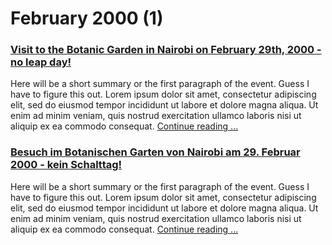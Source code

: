 # February 2000 (1)
 
### [Visit to the Botanic Garden in Nairobi on February 29th, 2000 - no leap day!](./29)
 
Here will be a short summary or the first paragraph of the event. Guess I have to figure this out. Lorem ipsum dolor sit amet, consectetur adipiscing elit, sed do eiusmod tempor incididunt ut labore et dolore magna aliqua. Ut enim ad minim veniam, quis nostrud exercitation ullamco laboris nisi ut aliquip ex ea commodo consequat. [Continue reading ...](./29)
 
### [Besuch im Botanischen Garten von Nairobi am 29. Februar 2000 - kein Schalttag!](./29)
 
Here will be a short summary or the first paragraph of the event. Guess I have to figure this out. Lorem ipsum dolor sit amet, consectetur adipiscing elit, sed do eiusmod tempor incididunt ut labore et dolore magna aliqua. Ut enim ad minim veniam, quis nostrud exercitation ullamco laboris nisi ut aliquip ex ea commodo consequat. [Continue reading ...](./29)
 